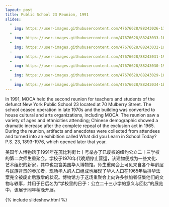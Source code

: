 ```yaml
---
layout: post
title: Public School 23 Reunion, 1991
slides:
  -
    img: https://user-images.githubusercontent.com/47676628/88243026-17b53d80-cc5d-11ea-8cc7-19bd9e8682b5.jpg
  -
    img: https://user-images.githubusercontent.com/47676628/88243033-1b48c480-cc5d-11ea-97a1-ea8da060cdc6.jpg
  -
    img: https://user-images.githubusercontent.com/47676628/88243032-1a179780-cc5d-11ea-9706-33eb537102ae.jpg
  -
    img: https://user-images.githubusercontent.com/47676628/88243031-197f0100-cc5d-11ea-9e07-a540ec114503.jpg
  -
    img: https://user-images.githubusercontent.com/47676628/88243030-197f0100-cc5d-11ea-8c9a-022e14b3182a.jpg
  -
    img: https://user-images.githubusercontent.com/47676628/88243029-18e66a80-cc5d-11ea-9040-4564531d2dc7.jpg
  -
    img: https://user-images.githubusercontent.com/47676628/88243034-1b48c480-cc5d-11ea-9864-e6f6d04f9507.jpg
---
```


In 1991, MOCA held the second reunion for teachers and students of the defunct New York Public School 23 located at 70 Mulberry Street.  The school ceased operation in late 1970s and the building was converted to house cultural and arts organizations, including MOCA.  The reunion saw a variety of ages and ethnicities attending; Chinese demographic showed a dramatic increase after the complete repeal of the exclusion act in 1965.  During the reunion, artifacts and anecdotes were collected from attendees and turned into an exhibition called What did you Learn in School Today? P.S. 23, 1893-1976, which opened later that year.  

美国华人博物馆于1991年在茂比利街七十号举办了已废校的纽约公立二十三学校的第二次师生重聚会。学校于1970年代晚期停止营运，该建物便成为一些文化、艺术组织的新家，其中也包含美国华人博物馆。师生重聚会上可见来自各个年龄层与民族背景的参加者，现场华人的人口组成也展现了华人人口在1965年后排华法案完全被废止后激增的状况。博物馆方于这场重聚会上向许多参加者征集他们的文物与轶事，并用于日后名为”学校里的日子：公立二十三小学的意义与回忆”的展览中，该展于同年稍晚开展。

{% include slideshow.html %}


